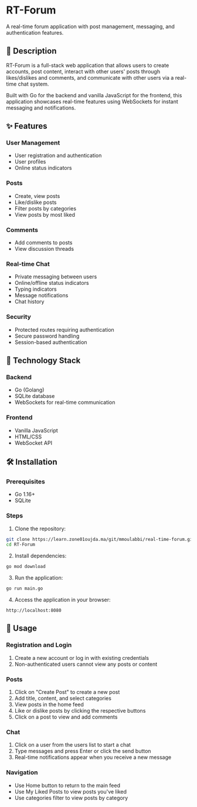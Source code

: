 # RT-Forum

A real-time forum application with post management, messaging, and authentication features.

## 📝 Description

RT-Forum is a full-stack web application that allows users to create accounts, post content, interact with other users' posts through likes/dislikes and comments, and communicate with other users via a real-time chat system.

Built with Go for the backend and vanilla JavaScript for the frontend, this application showcases real-time features using WebSockets for instant messaging and notifications.

## ✨ Features

### User Management
- User registration and authentication
- User profiles
- Online status indicators

### Posts
- Create, view posts
- Like/dislike posts
- Filter posts by categories
- View posts by most liked

### Comments
- Add comments to posts
- View discussion threads

### Real-time Chat
- Private messaging between users
- Online/offline status indicators
- Typing indicators
- Message notifications
- Chat history

### Security
- Protected routes requiring authentication
- Secure password handling
- Session-based authentication

## 🚀 Technology Stack

### Backend
- Go (Golang)
- SQLite database
- WebSockets for real-time communication

### Frontend
- Vanilla JavaScript
- HTML/CSS
- WebSocket API

## 🛠️ Installation

### Prerequisites
- Go 1.16+
- SQLite

### Steps

1. Clone the repository:
```bash
git clone https://learn.zone01oujda.ma/git/mmoulabbi/real-time-forum.git
cd RT-Forum
```

2. Install dependencies:
```bash
go mod download
```

3. Run the application:
```bash
go run main.go
```

4. Access the application in your browser:
```
http://localhost:8080
```

## 📘 Usage

### Registration and Login
1. Create a new account or log in with existing credentials
2. Non-authenticated users cannot view any posts or content

### Posts
1. Click on "Create Post" to create a new post
2. Add title, content, and select categories
3. View posts in the home feed
4. Like or dislike posts by clicking the respective buttons
5. Click on a post to view and add comments

### Chat
1. Click on a user from the users list to start a chat
2. Type messages and press Enter or click the send button
3. Real-time notifications appear when you receive a new message

### Navigation
- Use Home button to return to the main feed
- Use My Liked Posts to view posts you've liked
- Use categories filter to view posts by category

